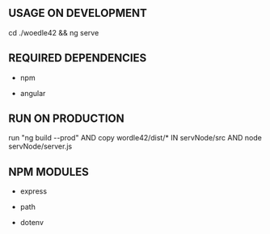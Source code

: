 ## USAGE ON DEVELOPMENT ##

cd ./woedle42 && ng serve

## REQUIRED DEPENDENCIES ##

- npm

- angular

## RUN ON PRODUCTION ##

run "ng build --prod" AND copy wordle42/dist/* IN servNode/src AND node servNode/server.js

## NPM MODULES ##
- express

- path

- dotenv

